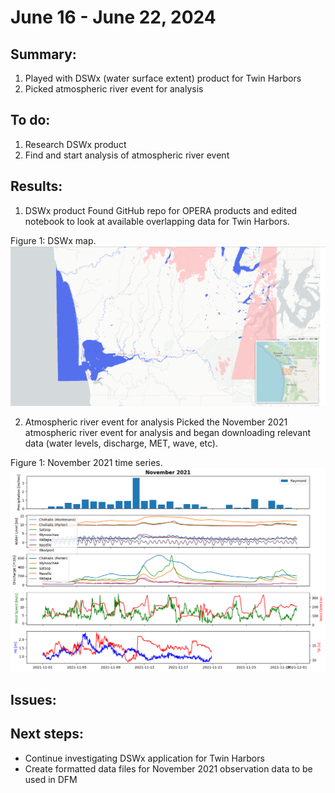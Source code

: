 # June 16 - June 22, 2024

## Summary:
1) Played with DSWx (water surface extent) product for Twin Harbors
2) Picked atmospheric river event for analysis

## To do:
1) Research DSWx product
2) Find and start analysis of atmospheric river event


## Results:
1) DSWx product
Found GitHub repo for OPERA products and edited notebook to look at available overlapping data for Twin Harbors.

Figure 1: DSWx map.<br>
![DSWx map](../Figures/062024meeting/DSWx_GraysHarbor.png)

2) Atmospheric river event for analysis
Picked the November 2021 atmospheric river event for analysis and began downloading relevant data (water levels, discharge, MET, wave, etc).


Figure 1: November 2021 time series.<br>
![Nov 2021 time series](../Figures/062024meeting/Nov21_timeseries.png)

## Issues:

## Next steps:
- Continue investigating DSWx application for Twin Harbors
- Create formatted data files for November 2021 observation data to be used in DFM
